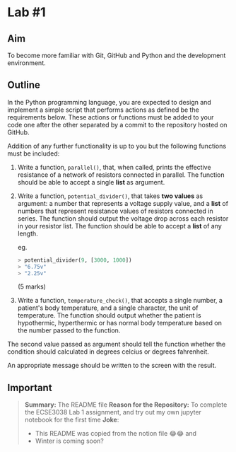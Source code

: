 # Lab #1

## Aim

To become more familiar with Git, GitHub and Python and the development environment.

## Outline

In the Python programming language, you are expected to design and implement a simple script that performs actions as defined be the requirements below. These actions or functions must be added to your code one after the other separated by a commit to the repository hosted on GitHub. 

Addition of any further functionality is up to you but the following functions must be included:

1. Write a function, `parallel()`, that, when called, prints the effective resistance of a network of resistors connected in parallel. The function should be able to accept a single **list** as argument.
   
2. Write a function, `potential_divider()`, that takes **two values** as argument: a number that represents a voltage supply value, and a **list** of numbers that represent resistance values of resistors connected in series. The function should output the voltage drop across each resistor in your resistor list. The function should be able to accept a **list** of any length.
   
    eg. 
    
    ```python
    > potential_divider(9, [3000, 1000])
    > "6.75v"
    > "2.25v"
    ```
    
    (5 marks)
    
3. Write a function, `temperature_check()`, that accepts a single number, a patient's body temperature, and a single character, the unit of temperature. The function should output whether the patient is hypothermic, hyperthermic or has normal body temperature based on the number passed to the function. 
    
The second value passed as argument should tell the function whether the condition should calculated in degrees celcius or degrees fahrenheit.

An appropriate message should be written to the screen with the result.

## Important

> **Summary:** The README file
> **Reason for the Repository:** To complete the ECSE3038 Lab 1 assignment, and try out my own jupyter notebook for the first time
> **Joke**: 
> - This README was copied from the notion file 😂😂 and 
> - Winter is coming soon?
